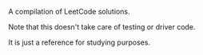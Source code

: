 A compilation of LeetCode solutions.

Note that this doesn't take care of testing or driver code.

It is just a reference for studying purposes.